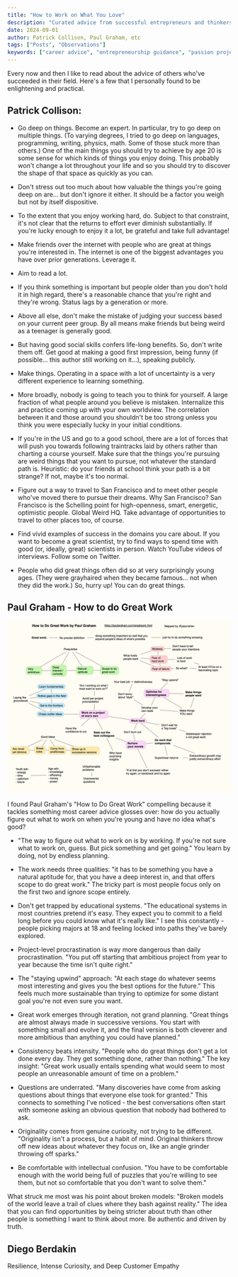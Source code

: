 ```yaml
---
title: "How to Work on What You Love"
description: "Curated advice from successful entrepreneurs and thinkers on finding passion, going deep on interests, and building a meaningful career doing what you love."
date: 2024-09-01
author: Patrick Collison, Paul Graham, etc
tags: ["Posts", "Observations"]
keywords: ["career advice", "entrepreneurship guidance", "passion projects", "deep work", "Patrick Collison", "Paul Graham advice"]
---
```

Every now and then I like to read about the advice of others who've succeeded in their field. Here's a few that I personally found to be enlightening and practical. 

## Patrick Collison: 

- Go deep on things. Become an expert. In particular, try to go deep on multiple things. (To varying degrees, I tried to go deep on languages, programming, writing, physics, math. Some of those stuck more than others.) One of the main things you should try to achieve by age 20 is some sense for which kinds of things you enjoy doing. This probably won't change a lot throughout your life and so you should try to discover the shape of that space as quickly as you can.

- Don't stress out too much about how valuable the things you're going deep on are... but don't ignore it either. It should be a factor you weigh but not by itself dispositive.

- To the extent that you enjoy working hard, do. Subject to that constraint, it's not clear that the returns to effort ever diminish substantially. If you're lucky enough to enjoy it a lot, be grateful and take full advantage!

- Make friends over the internet with people who are great at things you're interested in. The internet is one of the biggest advantages you have over prior generations. Leverage it.

- Aim to read a lot.

- If you think something is important but people older than you don't hold it in high regard, there's a reasonable chance that you're right and they're wrong. Status lags by a generation or more.

- Above all else, don't make the mistake of judging your success based on your current peer group. By all means make friends but being weird as a teenager is generally good.

- But having good social skills confers life-long benefits. So, don't write them off. Get good at making a good first impression, being funny (if possible... this author still working on it...), speaking publicly.

- Make things. Operating in a space with a lot of uncertainty is a very different experience to learning something. 

- More broadly, nobody is going to teach you to think for yourself. A large fraction of what people around you believe is mistaken. Internalize this and practice coming up with your own worldview. The correlation between it and those around you shouldn't be too strong unless you think you were especially lucky in your initial conditions.

- If you're in the US and go to a good school, there are a lot of forces that will push you towards following traintracks laid by others rather than charting a course yourself. Make sure that the things you're pursuing are weird things that you want to pursue, not whatever the standard path is. Heuristic: do your friends at school think your path is a bit strange? If not, maybe it's too normal.

- Figure out a way to travel to San Francisco and to meet other people who've moved there to pursue their dreams. Why San Francisco? San Francisco is the Schelling point for high-openness, smart, energetic, optimistic people. Global Weird HQ. Take advantage of opportunities to travel to other places too, of course.

- Find vivid examples of success in the domains you care about. If you want to become a great scientist, try to find ways to spend time with good (or, ideally, great) scientists in person. Watch YouTube videos of interviews. Follow some on Twitter.

- People who did great things often did so at very surprisingly young ages. (They were grayhaired when they became famous... not when they did the work.) So, hurry up! You can do great things.

## Paul Graham - How to do Great Work
![Great Work](/images/posts/advice/great_work.jpg)

I found Paul Graham's "How to Do Great Work" compelling because it tackles something most career advice glosses over: how do you actually figure out what to work on when you're young and have no idea what's good?

- "The way to figure out what to work on is by working. If you're not sure what to work on, guess. But pick something and get going." You learn by doing, not by endless planning.

- The work needs three qualities: "it has to be something you have a natural aptitude for, that you have a deep interest in, and that offers scope to do great work." The tricky part is most people focus only on the first two and ignore scope entirely.

- Don't get trapped by educational systems. "The educational systems in most countries pretend it's easy. They expect you to commit to a field long before you could know what it's really like." I see this constantly - people picking majors at 18 and feeling locked into paths they've barely explored.

- Project-level procrastination is way more dangerous than daily procrastination. "You put off starting that ambitious project from year to year because the time isn't quite right." 

- The "staying upwind" approach: "At each stage do whatever seems most interesting and gives you the best options for the future." This feels much more sustainable than trying to optimize for some distant goal you're not even sure you want.

- Great work emerges through iteration, not grand planning. "Great things are almost always made in successive versions. You start with something small and evolve it, and the final version is both cleverer and more ambitious than anything you could have planned."

- Consistency beats intensity. "People who do great things don't get a lot done every day. They get something done, rather than nothing." The key insight: "Great work usually entails spending what would seem to most people an unreasonable amount of time on a problem."

- Questions are underrated. "Many discoveries have come from asking questions about things that everyone else took for granted." This connects to something I've noticed - the best conversations often start with someone asking an obvious question that nobody had bothered to ask.

- Originality comes from genuine curiosity, not trying to be different. "Originality isn't a process, but a habit of mind. Original thinkers throw off new ideas about whatever they focus on, like an angle grinder throwing off sparks."

- Be comfortable with intellectual confusion. "You have to be comfortable enough with the world being full of puzzles that you're willing to see them, but not so comfortable that you don't want to solve them."

What struck me most was his point about broken models: "Broken models of the world leave a trail of clues where they bash against reality." The idea that you can find opportunities by being stricter about truth than other people is something I want to think about more. Be authentic and driven by truth. 

## Diego Berdakin 

Resilience, Intense Curiosity, and Deep Customer Empathy
